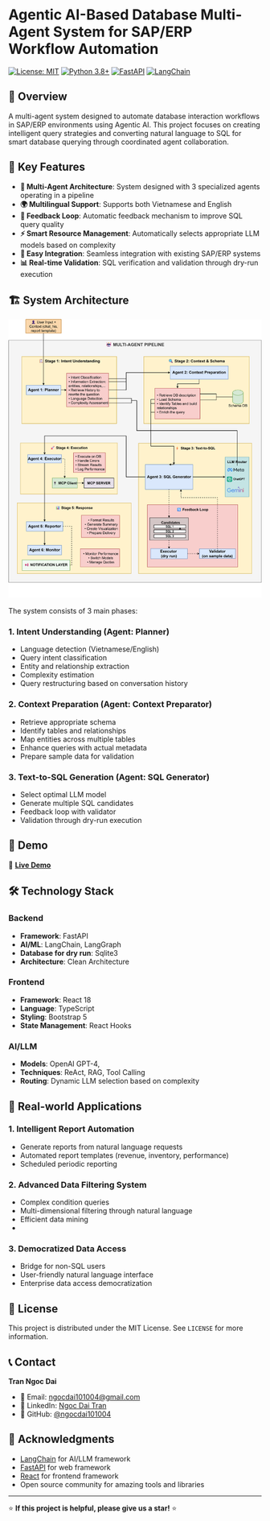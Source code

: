 # Agentic AI-Based Database Multi-Agent System for SAP/ERP Workflow Automation

[![License: MIT](https://img.shields.io/badge/License-MIT-yellow.svg)](https://opensource.org/licenses/MIT)
[![Python 3.8+](https://img.shields.io/badge/python-3.8+-blue.svg)](https://www.python.org/downloads/)
[![FastAPI](https://img.shields.io/badge/FastAPI-0.104+-green.svg)](https://fastapi.tiangolo.com/)
[![LangChain](https://img.shields.io/badge/LangChain-Latest-orange.svg)](https://langchain.com/)

## 📖 Overview

A multi-agent system designed to automate database interaction workflows in SAP/ERP environments using Agentic AI. This project focuses on creating intelligent query strategies and converting natural language to SQL for smart database querying through coordinated agent collaboration.

## 🎯 Key Features

- **🤖 Multi-Agent Architecture**: System designed with 3 specialized agents operating in a pipeline
- **🌍 Multilingual Support**: Supports both Vietnamese and English
- **🔄 Feedback Loop**: Automatic feedback mechanism to improve SQL query quality
- **⚡ Smart Resource Management**: Automatically selects appropriate LLM models based on complexity
- **🔌 Easy Integration**: Seamless integration with existing SAP/ERP systems
- **📊 Real-time Validation**: SQL verification and validation through dry-run execution

## 🏗️ System Architecture

![System Architecture Pipeline](docs/pipeline.png)

The system consists of 3 main phases:

### 1. Intent Understanding (Agent: Planner)
- Language detection (Vietnamese/English)
- Query intent classification
- Entity and relationship extraction
- Complexity estimation
- Query restructuring based on conversation history

### 2. Context Preparation (Agent: Context Preparator)
- Retrieve appropriate schema
- Identify tables and relationships
- Map entities across multiple tables
- Enhance queries with actual metadata
- Prepare sample data for validation

### 3. Text-to-SQL Generation (Agent: SQL Generator)
- Select optimal LLM model
- Generate multiple SQL candidates
- Feedback loop with validator
- Validation through dry-run execution

## 📱 Demo

🎥 **[Live Demo](https://youtu.be/u28sVD9uv2M)**

## 🛠️ Technology Stack

### Backend
- **Framework**: FastAPI
- **AI/ML**: LangChain, LangGraph
- **Database for dry run**: Sqlite3
- **Architecture**: Clean Architecture

### Frontend
- **Framework**: React 18
- **Language**: TypeScript
- **Styling**: Bootstrap 5
- **State Management**: React Hooks

### AI/LLM
- **Models**: OpenAI GPT-4,
- **Techniques**: ReAct, RAG, Tool Calling
- **Routing**: Dynamic LLM selection based on complexity

## 🎯 Real-world Applications

### 1. Intelligent Report Automation
- Generate reports from natural language requests
- Automated report templates (revenue, inventory, performance)
- Scheduled periodic reporting

### 2. Advanced Data Filtering System
- Complex condition queries
- Multi-dimensional filtering through natural language
- Efficient data mining
- 
### 3. Democratized Data Access
- Bridge for non-SQL users
- User-friendly natural language interface
- Enterprise data access democratization

## 📝 License

This project is distributed under the MIT License. See `LICENSE` for more information.

## 📞 Contact

**Tran Ngoc Dai**
- 📧 Email: ngocdai101004@gmail.com
- 🔗 LinkedIn: [Ngoc Dai Tran ](https://www.linkedin.com/in/tndai/)
- 🐙 GitHub: [@ngocdai101004](https://github.com/ngocdai101004)

## 🙏 Acknowledgments

- [LangChain](https://langchain.com/) for AI/LLM framework
- [FastAPI](https://fastapi.tiangolo.com/) for web framework
- [React](https://reactjs.org/) for frontend framework
- Open source community for amazing tools and libraries

---

⭐ **If this project is helpful, please give us a star!** ⭐
